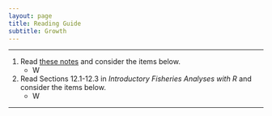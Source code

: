 ```yaml
---
layout: page
title: Reading Guide
subtitle: Growth
---
```


----

1. Read [these notes](BKG.html) and consider the items below.
    * W
1. Read Sections 12.1-12.3 in *Introductory Fisheries Analyses with R* and consider the items below.
    * W

----
